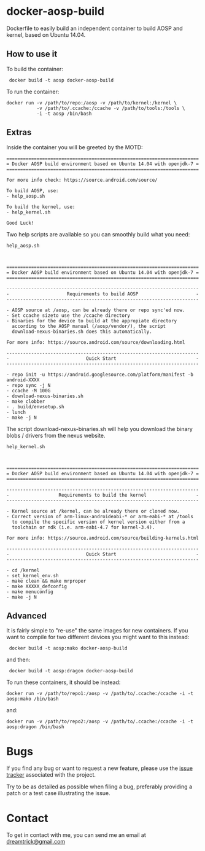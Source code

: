 docker-aosp-build
=================

Dockerfile to easily build an independent container to build AOSP and kernel, based on Ubuntu 14.04.

How to use it
-------------

To build the container:

     docker build -t aosp docker-aosp-build

To run the container:

    docker run -v /path/to/repo:/aosp -v /path/to/kernel:/kernel \
               -v /path/to/.ccache:/ccache -v /path/to/tools:/tools \
               -i -t aosp /bin/bash


Extras
------
Inside the container you will be greeted by the MOTD:

    ======================================================================
    = Docker AOSP build environment based on Ubuntu 14.04 with openjdk-7 =
    ======================================================================

    For more info check: https://source.android.com/source/

    To build AOSP, use:
    - help_aosp.sh

    To build the kernel, use:
    - help_kernel.sh

    Good Luck!


Two help scripts are available so you can smoothly build what you need:

    help_aosp.sh
    


    ======================================================================
    = Docker AOSP build environment based on Ubuntu 14.04 with openjdk-7 =
    ======================================================================

    ----------------------------------------------------------------------
    -                     Requirements to build AOSP                     -
    ----------------------------------------------------------------------

    - AOSP source at /aosp, can be already there or repo sync'ed now.
    - Set ccache sizeto use the /ccache directory
    - Binaries for the device to build at the appropiate directory
      according to the AOSP manual (/aosp/vendor/), the script
      download-nexus-binaries.sh does this automatically.

    For more info: https://source.android.com/source/downloading.html

    ----------------------------------------------------------------------
    -                            Quick Start                             -
    ----------------------------------------------------------------------

    - repo init -u https://android.googlesource.com/platform/manifest -b android-XXXX
    - repo sync -j N
    - ccache -M 100G
    - download-nexus-binaries.sh
    - make clobber
    - . build/envsetup.sh
    - lunch
    - make -j N

The script download-nexus-binaries.sh will help you download the binary blobs / drivers from the nexus website.

    help_kernel.sh
    


    ======================================================================
    = Docker AOSP build environment based on Ubuntu 14.04 with openjdk-7 =
    ======================================================================

    ----------------------------------------------------------------------
    -                  Requirements to build the kernel                  -
    ----------------------------------------------------------------------

    - Kernel source at /kernel, can be already there or cloned now.
    - Correct version of arm-linux-androideabi-* or arm-eabi-* at /tools
      to compile the specific version of kernel version either from a
      toolchain or ndk (i.e. arm-eabi-4.7 for kernel-3.4).

    For more info: https://source.android.com/source/building-kernels.html

    ----------------------------------------------------------------------
    -                            Quick Start                             -
    ----------------------------------------------------------------------

    - cd /kernel
    - set_kernel_env.sh
    - make clean && make mrproper
    - make XXXXX_defconfig
    - make menuconfig
    - make -j N

Advanced
--------

It is fairly simple to "re-use" the same images for new containers.
If you want to compile for two different devices you might want to this instead:

     docker build -t aosp:mako docker-aosp-build

and then:

     docker build -t aosp:dragon docker-aosp-build

To run these containers, it should be instead:

    docker run -v /path/to/repo1:/aosp -v /path/to/.ccache:/ccache -i -t aosp:mako /bin/bash

and:

    docker run -v /path/to/repo2:/aosp -v /path/to/.ccache:/ccache -i -t aosp:dragon /bin/bash



Bugs
====
If you find any bug or want to request a new feature, please use
the [issue tracker](https://github.com/Fenisu/docker-aosp-build/issues)
associated with the project.

Try to be as detailed as possible when filing a bug, preferably providing a
patch or a test case illustrating the issue.

Contact
=======
To get in contact with me, you can send me an email at
dreamtrick@gmail.com

